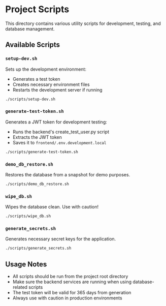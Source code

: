 # Project Scripts

This directory contains various utility scripts for development, testing, and database management.

## Available Scripts

### `setup-dev.sh`
Sets up the development environment:
- Generates a test token
- Creates necessary environment files
- Restarts the development server if running

```bash
./scripts/setup-dev.sh
```

### `generate-test-token.sh`
Generates a JWT token for development testing:
- Runs the backend's create_test_user.py script
- Extracts the JWT token
- Saves it to `frontend/.env.development.local`

```bash
./scripts/generate-test-token.sh
```

### `demo_db_restore.sh`
Restores the database from a snapshot for demo purposes.

```bash
./scripts/demo_db_restore.sh
```

### `wipe_db.sh`
Wipes the database clean. Use with caution!

```bash
./scripts/wipe_db.sh
```

### `generate_secrets.sh`
Generates necessary secret keys for the application.

```bash
./scripts/generate_secrets.sh
```

## Usage Notes

- All scripts should be run from the project root directory
- Make sure the backend services are running when using database-related scripts
- The test token will be valid for 365 days from generation
- Always use with caution in production environments
